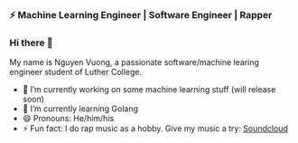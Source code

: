 ### ⚡️ Machine Learning Engineer | Software Engineer | Rapper
                     
### Hi there 👋

<!--
**shagumnic/shagumnic** is a ✨ _special_ ✨ repository because its `README.md` (this file) appears on your GitHub profile.


-->
My name is Nguyen Vuong, a passionate software/machine learing engineer student of Luther College.

- 🔭 I’m currently working on some machine learning stuff (will release soon)
- 🌱 I’m currently learning Golang
- 😄 Pronouns: He/him/his
- ⚡ Fun fact: I do rap music as a hobby. Give my music a try: [Soundcloud](https://soundcloud.com/xgum)
